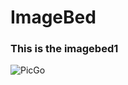 # ImageBed
### This is the imagebed1

![PicGo](https://cdn.jsdelivr.net/gh/north151/ImageBed/image1/20220129233105.png)



